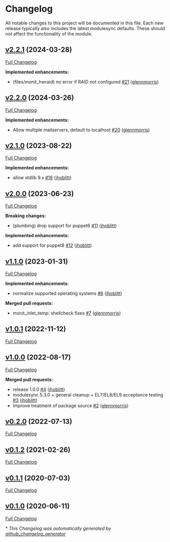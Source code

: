 # Changelog

All notable changes to this project will be documented in this file.
Each new release typically also includes the latest modulesync defaults.
These should not affect the functionality of the module.

## [v2.2.1](https://github.com/lsst-it/puppet-ccs_monit/tree/v2.2.1) (2024-03-28)

[Full Changelog](https://github.com/lsst-it/puppet-ccs_monit/compare/v2.2.0...v2.2.1)

**Implemented enhancements:**

- \(files/monit\_hwraid\) no error if RAID not configured [\#21](https://github.com/lsst-it/puppet-ccs_monit/pull/21) ([glennmorris](https://github.com/glennmorris))

## [v2.2.0](https://github.com/lsst-it/puppet-ccs_monit/tree/v2.2.0) (2024-03-26)

[Full Changelog](https://github.com/lsst-it/puppet-ccs_monit/compare/v2.1.0...v2.2.0)

**Implemented enhancements:**

- Allow multiple mailservers, default to localhost [\#20](https://github.com/lsst-it/puppet-ccs_monit/pull/20) ([glennmorris](https://github.com/glennmorris))

## [v2.1.0](https://github.com/lsst-it/puppet-ccs_monit/tree/v2.1.0) (2023-08-22)

[Full Changelog](https://github.com/lsst-it/puppet-ccs_monit/compare/v2.0.0...v2.1.0)

**Implemented enhancements:**

- allow stdlib 9.x [\#18](https://github.com/lsst-it/puppet-ccs_monit/pull/18) ([jhoblitt](https://github.com/jhoblitt))

## [v2.0.0](https://github.com/lsst-it/puppet-ccs_monit/tree/v2.0.0) (2023-06-23)

[Full Changelog](https://github.com/lsst-it/puppet-ccs_monit/compare/v1.1.0...v2.0.0)

**Breaking changes:**

- \(plumbing\) drop support for puppet6 [\#11](https://github.com/lsst-it/puppet-ccs_monit/pull/11) ([jhoblitt](https://github.com/jhoblitt))

**Implemented enhancements:**

- add support for puppet8 [\#12](https://github.com/lsst-it/puppet-ccs_monit/pull/12) ([jhoblitt](https://github.com/jhoblitt))

## [v1.1.0](https://github.com/lsst-it/puppet-ccs_monit/tree/v1.1.0) (2023-01-31)

[Full Changelog](https://github.com/lsst-it/puppet-ccs_monit/compare/v1.0.1...v1.1.0)

**Implemented enhancements:**

- normalize supported operating systems [\#6](https://github.com/lsst-it/puppet-ccs_monit/pull/6) ([jhoblitt](https://github.com/jhoblitt))

**Merged pull requests:**

- monit\_inlet\_temp: shellcheck fixes [\#7](https://github.com/lsst-it/puppet-ccs_monit/pull/7) ([glennmorris](https://github.com/glennmorris))

## [v1.0.1](https://github.com/lsst-it/puppet-ccs_monit/tree/v1.0.1) (2022-11-12)

[Full Changelog](https://github.com/lsst-it/puppet-ccs_monit/compare/v1.0.0...v1.0.1)

## [v1.0.0](https://github.com/lsst-it/puppet-ccs_monit/tree/v1.0.0) (2022-08-17)

[Full Changelog](https://github.com/lsst-it/puppet-ccs_monit/compare/v0.2.0...v1.0.0)

**Merged pull requests:**

- release 1.0.0 [\#4](https://github.com/lsst-it/puppet-ccs_monit/pull/4) ([jhoblitt](https://github.com/jhoblitt))
- modulesync 5.3.0 + general cleanup + EL7/EL8/EL9 acceptance testing [\#3](https://github.com/lsst-it/puppet-ccs_monit/pull/3) ([jhoblitt](https://github.com/jhoblitt))
- Improve treatment of package source [\#2](https://github.com/lsst-it/puppet-ccs_monit/pull/2) ([glennmorris](https://github.com/glennmorris))

## [v0.2.0](https://github.com/lsst-it/puppet-ccs_monit/tree/v0.2.0) (2022-07-13)

[Full Changelog](https://github.com/lsst-it/puppet-ccs_monit/compare/v0.1.2...v0.2.0)

## [v0.1.2](https://github.com/lsst-it/puppet-ccs_monit/tree/v0.1.2) (2021-02-26)

[Full Changelog](https://github.com/lsst-it/puppet-ccs_monit/compare/v0.1.1...v0.1.2)

## [v0.1.1](https://github.com/lsst-it/puppet-ccs_monit/tree/v0.1.1) (2020-07-03)

[Full Changelog](https://github.com/lsst-it/puppet-ccs_monit/compare/v0.1.0...v0.1.1)

## [v0.1.0](https://github.com/lsst-it/puppet-ccs_monit/tree/v0.1.0) (2020-06-11)

[Full Changelog](https://github.com/lsst-it/puppet-ccs_monit/compare/0a5039b3fdfe3b87bb2c74424fb8287e5099c17b...v0.1.0)



\* *This Changelog was automatically generated by [github_changelog_generator](https://github.com/github-changelog-generator/github-changelog-generator)*
